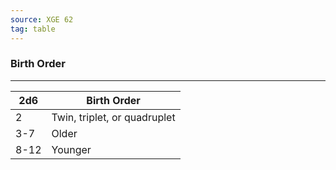 ```yaml
---
source: XGE 62
tag: table
---
```


### Birth Order
---
|2d6|Birth Order|
|----|------------|
|2|Twin, triplet, or quadruplet|
|3-7|Older|
|8-12|Younger|
